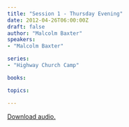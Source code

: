 ```yaml
---
title: "Session 1 - Thursday Evening"
date: 2012-04-26T06:00:00Z
draft: false
author: "Malcolm Baxter"
speakers:
- "Malcolm Baxter"

series:
- "Highway Church Camp"

books:

topics:

---
```

[Download audio.](https://s3.amazonaws.com/highway/sermons/2012_04/1_Camp_Thurs_Evening.mp3)